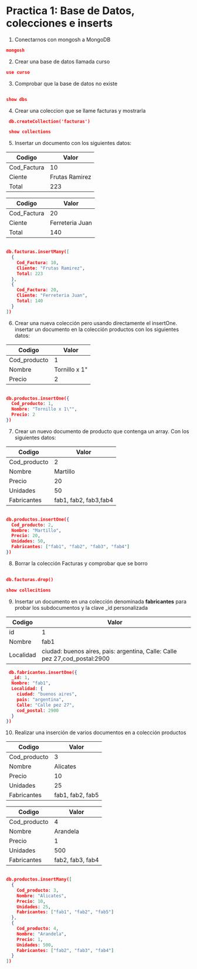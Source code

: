 # Practica 1: Base de Datos, colecciones e inserts

1. Conectarnos con mongosh a MongoDB

```json
mongosh
```
2. Crear una base de datos llamada curso

```json
use curso
```
3. Comprobar que la base de datos no existe


```json

show dbs
```
4. Crear una coleccion que se llame facturas y mostrarla

``` json
 db.createCollection('facturas')

 show collections
```

5. Insertar un documento con los siguientes datos:

| Codigo   | Valor   |
|-------------|-------------|
| Cod_Factura | 10 |
| Ciente | Frutas Ramirez |
| Total | 223 |

| Codigo   | Valor   |
|-------------|-------------|
| Cod_Factura | 20 |
| Ciente | Ferreteria Juan |
| Total | 140 |


``` json
 
db.facturas.insertMany([
  {
    Cod_Factura: 10,
    Cliente: "Frutas Ramirez",
    Total: 223
  },
  {
    Cod_Factura: 20,
    Cliente: "Ferreteria Juan",
    Total: 140
  }
])
```


6. Crear una nueva colección pero usando directamente el insertOne.
   insertar un documento en la colección productos con los siguientes datos:

| Codigo   | Valor   |
|-------------|-------------|
| Cod_producto | 1 |
| Nombre | Tornillo x 1" |
| Precio | 2 |

``` json
 
db.productos.insertOne({
  Cod_producto: 1,
  Nombre: "Tornillo x 1\"",
  Precio: 2
})
```

7. Crear un nuevo documento de producto que contenga un array. Con los siguientes datos:

| Codigo   | Valor   |
|-------------|-------------|
| Cod_producto | 2 |
| Nombre | Martillo |
| Precio | 20 |
| Unidades | 50 |
| Fabricantes | fab1, fab2, fab3,fab4 |


``` json
 
db.productos.insertOne({
  Cod_producto: 2,
  Nombre: "Martillo",
  Precio: 20,
  Unidades: 50,
  Fabricantes: ["fab1", "fab2", "fab3", "fab4"]
})
```


8. Borrar la colección Facturas y comprobar que se borro


``` json
 
db.facturas.drop()

show collecitions
```


9. Insertar un documento en una colección denominada **fabricantes**
   para probar los subdocumentos y la clave _id personalizada

| Codigo   | Valor   |
|-------------|-------------|
| id | 1 |
| Nombre | fab1 |
| Localidad | ciudad: buenos aires, pais: argentina, Calle: Calle pez 27,cod_postal:2900 |


``` json
 db.fabricantes.insertOne({
  _id: 1,
  Nombre: "fab1",
  Localidad: {
    ciudad: "buenos aires",
    pais: "argentina",
    Calle: "Calle pez 27",
    cod_postal: 2900
  }
})
```


10. Realizar una inserción de varios documentos en a colección
    productos

| Codigo   | Valor   |
|-------------|-------------|
| Cod_producto | 3 |
| Nombre | Alicates |
| Precio | 10 |
| Unidades | 25 |
| Fabricantes | fab1, fab2, fab5 |

| Codigo   | Valor   |
|-------------|-------------|
| Cod_producto | 4 |
| Nombre | Arandela |
| Precio | 1 |
| Unidades | 500 |
| Fabricantes | fab2, fab3, fab4 |



``` json
 
db.productos.insertMany([
  {
    Cod_producto: 3,
    Nombre: "Alicates",
    Precio: 10,
    Unidades: 25,
    Fabricantes: ["fab1", "fab2", "fab5"]
  },
  {
    Cod_producto: 4,
    Nombre: "Arandela",
    Precio: 1,
    Unidades: 500,
    Fabricantes: ["fab2", "fab3", "fab4"]
  }
])
```